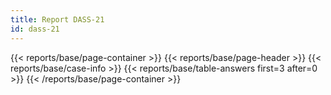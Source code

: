 ```yaml
---
title: Report DASS-21
id: dass-21
---
```

{{< reports/base/page-container >}}
  {{< reports/base/page-header >}}
  {{< reports/base/case-info >}}
  {{< reports/base/table-answers first=3 after=0 >}}
{{< /reports/base/page-container >}}